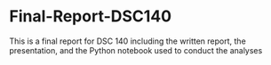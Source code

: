 # Final-Report-DSC140
This is a final report for DSC 140 including the written report, the presentation, and the Python notebook used to conduct the analyses
